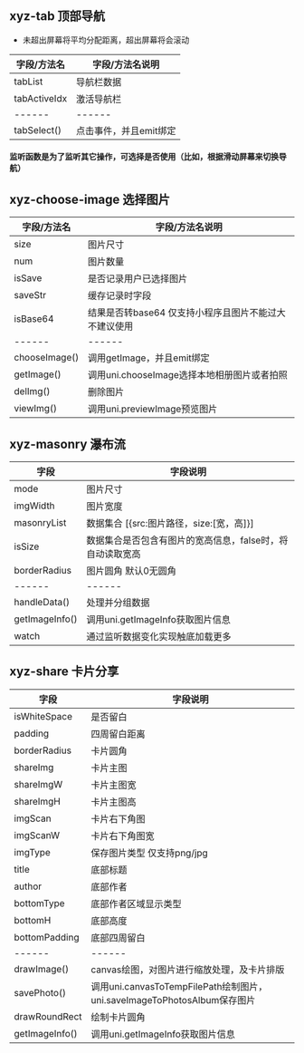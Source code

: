 ## xyz-tab 顶部导航

* 未超出屏幕将平均分配距离，超出屏幕将会滚动

| 字段/方法名		|  字段/方法名说明												|
| ------	| ------												|
| tabList		| 导航栏数据												|
| tabActiveIdx		| 激活导航栏												|
| ------	| ------												|
| tabSelect()	| 点击事件，并且emit绑定	|

#### 监听函数是为了监听其它操作，可选择是否使用（比如，根据滑动屏幕来切换导航）

## xyz-choose-image 选择图片

| 字段/方法名		|  字段/方法名说明												|
| ------	| ------												|
| size		| 图片尺寸												|
| num		| 图片数量												|
| isSave	| 是否记录用户已选择图片								|
| saveStr	| 缓存记录时字段										|
| isBase64	| 结果是否转base64 仅支持小程序且图片不能过大不建议使用	|
| ------	| ------												|
| chooseImage()	| 调用getImage，并且emit绑定	|
| getImage()	| 调用uni.chooseImage选择本地相册图片或者拍照	|
| delImg()	| 删除图片	|
| viewImg()	| 调用uni.previewImage预览图片	|

## xyz-masonry 瀑布流

| 字段			|  字段说明							|
| ------		| ------							|
| mode			| 图片尺寸							|
| imgWidth		| 图片宽度							|
| masonryList	| 数据集合	[{src:图片路径，size:[宽，高]}]						|
| isSize		| 数据集合是否包含有图片的宽高信息，false时，将自动读取宽高	|
| borderRadius	| 图片圆角 默认0无圆角				|
| ------	| ------												|
| handleData()	| 处理并分组数据	|
| getImageInfo()	| 调用uni.getImageInfo获取图片信息	|
| watch	| 通过监听数据变化实现触底加载更多	|

## xyz-share 卡片分享

| 字段			|  字段说明																	|
| ------		| ------																	|
| isWhiteSpace	| 是否留白																	|
| padding		| 四周留白距离																|
| borderRadius	| 卡片圆角																	|
| shareImg		| 卡片主图																	|
| shareImgW		| 卡片主图宽																|
| shareImgH		| 卡片主图高																|
| imgScan		| 卡片右下角图																|
| imgScanW		| 卡片右下角图宽															|
| imgType		| 保存图片类型 仅支持png/jpg												|
| title			| 底部标题																	|
| author		| 底部作者																	|
| bottomType	| 底部作者区域显示类型														|
| bottomH		| 底部高度																	|
| bottomPadding	| 底部四周留白																|
| ------		| ------																	|
| drawImage()	| canvas绘图，对图片进行缩放处理，及卡片排版								|
| savePhoto()	| 调用uni.canvasToTempFilePath绘制图片，uni.saveImageToPhotosAlbum保存图片	|
| drawRoundRect	| 绘制卡片圆角																|
| getImageInfo()| 调用uni.getImageInfo获取图片信息											|
